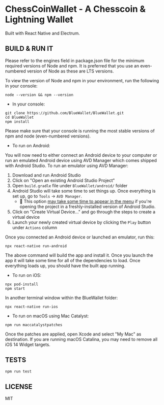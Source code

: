 # ChessCoinWallet - A Chesscoin & Lightning Wallet

Built with React Native and Electrum.

## BUILD & RUN IT

Please refer to the engines field in package.json file for the minimum required versions of Node and npm. It is preferred that you use an even-numbered version of Node as these are LTS versions.

To view the version of Node and npm in your environment, run the following in your console:

```
node --version && npm --version
```

* In your console:

```
git clone https://github.com/BlueWallet/BlueWallet.git
cd BlueWallet
npm install
```

Please make sure that your console is running the most stable versions of npm and node (even-numbered versions).

* To run on Android:

You will now need to either connect an Android device to your computer or run an emulated Android device using AVD Manager which comes shipped with Android Studio. To run an emulator using AVD Manager:

1. Download and run Android Studio
2. Click on "Open an existing Android Studio Project"
3. Open `build.gradle` file under `BlueWallet/android/` folder
4. Android Studio will take some time to set things up. Once everything is set up, go to `Tools` -> `AVD Manager`.
    * 📝 This option [may take some time to appear in the menu](https://stackoverflow.com/questions/47173708/why-avd-manager-options-are-not-showing-in-android-studio) if you're opening the project in a freshly-installed version of Android Studio.
5. Click on "Create Virtual Device..." and go through the steps to create a virtual device
6. Launch your newly created virtual device by clicking the `Play` button under `Actions` column

Once you connected an Android device or launched an emulator, run this:

```
npx react-native run-android
```

The above command will build the app and install it. Once you launch the app it will take some time for all of the dependencies to load. Once everything loads up, you should have the built app running.

* To run on iOS:

```
npx pod-install
npm start
```

In another terminal window within the BlueWallet folder:
```
npx react-native run-ios
```

* To run on macOS using Mac Catalyst:

```
npm run maccatalystpatches
```

Once the patches are applied, open Xcode and select "My Mac" as destination. If you are running macOS Catalina, you may need to remove all iOS 14 Widget targets.


## TESTS

```bash
npm run test
```

## LICENSE

MIT